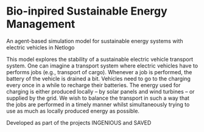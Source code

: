 # Bio-inpired Sustainable Energy Management
An agent-based simulation model for sustainable energy systems with electric vehicles in Netlogo

This model explores the stability of a sustainable electric vehicle transport system. One can imagine a transport system where electric vehicles have to performs jobs (e.g., transport of cargo). Whenever a job is performed, the battery of the vehicle is drained a bit. Vehicles need to go to the charging every once in a while to recharge their batteries. The energy used for charging is either produced locally – by solar panels and wind turbines – or supplied by the grid. We wish to balance the transport in such a way that the jobs are performed in a timely manner whilst simultaneously trying to use as much as locally produced energy as possible. 

Developed as part of the projects INGENIOUS and SAVED
